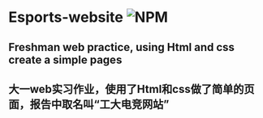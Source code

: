 # Esports-website	![NPM](https://img.shields.io/npm/l/express)
## Freshman web practice, using Html and css create a simple pages 
## 大一web实习作业，使用了Html和css做了简单的页面，报告中取名叫“工大电竞网站”
# 
